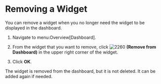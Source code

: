 # Removing a Widget

You can remove a widget when you no longer need the widget to be
displayed in the dashboard.

1.  Navigate to menu:Overview\[Dashboard\].

2.  From the widget that you want to remove, click ![2260](2260.png)
    **(Remove from Dashboard)** in the upper right corner of the widget.

3.  Click **OK**.

The widget is removed from the dashboard, but it is not deleted. It can
be added again if needed.
